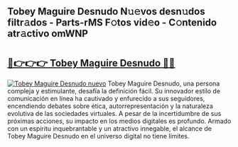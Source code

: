 ## Tobey Maguire Desnudo N𝚞𝚎vos desn𝚞dos filtr𝚊dos - Parts-rMS F𝚘tos vid𝚎o - C𝚘ntenido atr𝚊ctivo omWNP

# <h2><a href="http://mb2uxm8.tromn.icu/?c=Tobey+Maguire+Desnudo">🔗👉👉👉 Tobey Maguire Desnudo 🔗🔗</a></h2>

[![Tobey Maguire Desnudo nuevo](https://i.imgur.com/pEAQMta.gif)](http://mb2uxm8.tromn.icu/?c=Tobey+Maguire+Desnudo)
Tobey Maguire Desnudo, una persona compleja y estimulante, desafía la definición fácil. Su innovador estilo de comunicación en línea ha cautivado y enfurecido a sus seguidores, encendiendo debates sobre ética, autorrepresentación y la naturaleza evolutiva de las sociedades virtuales. A pesar de la incertidumbre de sus próximas acciones, su impacto en los medios digitales es profundo. Armado con un espíritu inquebrantable y un atractivo innegable, el alcance de Tobey Maguire Desnudo en el universo digital no tiene límites.
